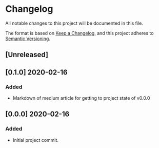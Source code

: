 # Changelog
All notable changes to this project will be documented in this file.

The format is based on [Keep a Changelog](https://keepachangelog.com/en/1.0.0/),
and this project adheres to [Semantic Versioning](https://semver.org/spec/v2.0.0.html).

## [Unreleased]

## [0.1.0] 2020-02-16
### Added
- Markdown of medium article for getting to project state of v0.0.0

## [0.0.0] 2020-02-16
### Added
- Initial project commit.
